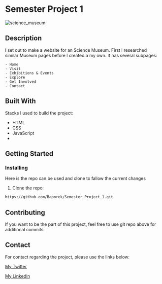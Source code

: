 # Semester Project 1

![science_museum](https://user-images.githubusercontent.com/74684378/192156375-797099ae-f046-443d-8adc-c220ad20eeaf.jpg)

## Description
I set out to make a website for an Science Museum. First I researched similar Museum pages before I created a my own. 
It has several subpages:

    - Home
    - Visit
    - Exhibitions & Events
    - Explore
    - Get Involved
    - Contact

## Built With
Stacks I used to build the project:

- HTML
- CSS
- JavaScript
- 
## Getting Started

### Installing

Here is the repo can be used and clone to fallow the current changes

1. Clone the repo:

```bash
https://github.com/Baporek/Semester_Project_1.git
```

## Contributing

If you want to be the part of this project, feel free to use git repo above for additional commits.

## Contact
For contact regarding the project, please use the links below:

[My Twitter](www.twitter.com)

[My LinkedIn](www.linkedin.com)
